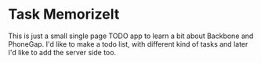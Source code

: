 Task MemorizeIt
===============

This is just a small single page TODO app to learn a bit about Backbone and PhoneGap.
I'd like to make a todo list, with different kind of tasks and later I'd like to add the server side too.
